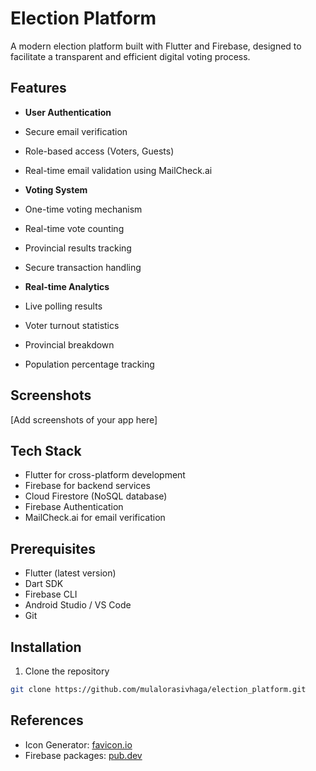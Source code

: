 # Election Platform

A modern election platform built with Flutter and Firebase, designed to facilitate a transparent and efficient digital voting process.

## Features

- **User Authentication**
- Secure email verification
- Role-based access (Voters, Guests)
- Real-time email validation using MailCheck.ai

- **Voting System**
- One-time voting mechanism
- Real-time vote counting
- Provincial results tracking
- Secure transaction handling

- **Real-time Analytics**
- Live polling results
- Voter turnout statistics
- Provincial breakdown
- Population percentage tracking

## Screenshots

[Add screenshots of your app here]

## Tech Stack

- Flutter for cross-platform development
- Firebase for backend services
- Cloud Firestore (NoSQL database)
- Firebase Authentication
- MailCheck.ai for email verification

## Prerequisites

- Flutter (latest version)
- Dart SDK
- Firebase CLI
- Android Studio / VS Code
- Git

## Installation

1. Clone the repository
```bash
git clone https://github.com/mulalorasivhaga/election_platform.git
```


## References
- Icon Generator: [favicon.io](https://favicon.io/)
- Firebase packages: [pub.dev](https://pub.dev/)

